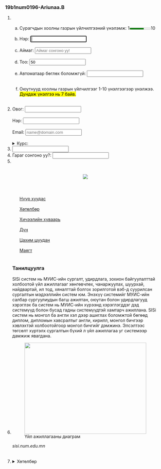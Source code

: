 <h3>19b1num0196-Ariunaa.B</h3>
<ol type="1">
	<li>
		<ol type="a"><br>
			<li>Сурагчдын хоолны газрын үйлчилгээний үнэлэмж: 1<meter min="1" max="10" value="7"></meter>10</li><br>
			<li>Нэр: <input type="text" name="text" autofocus></li><br>
			<li>Аймаг: <input type="" name="" placeholder="Аймаг сонгоно уу!" list="Provinces">
				<datalist id="Provinces">
					<option value="Архангай"></option>
					<option value="Баянхонгор"></option>
					<option value="Булган"></option>
					<option value="Дархан"></option>
					<option value="Ховд"></option></datalist>
			</li><br>
			<li>Тоо: <input type="number" name="No" min="1" value="50" maxlength="100"></li><br>
			<li>Автоматаар бөглөх боломжгүй: <input type="text" name="" autocomplete=off></li><br>
			<li><p>Оюутнууд хоолны газрын үйлчилгээг 1-10 үнэлгээгээр үнэлжээ. <mark>Дундаж үнэлгээ нь 7 байв.</mark> </p></li><br>
		</ol>
	</li>
	<li>Овог: <input type="text" name=""><br><br>
		Нэр: <input type="text" name=""><br><br>
		Email: <input type="Email" name="" placeholder="name@domain.com"><br><br>
		<details><summary>Курс: </summary>Та өөрийн суралцдаг курсаа сонгоно уу!    <input type="" name="" list="course">
			<datalist id="course">
				<option value="1-р курс"></option>
				<option value="2-р курс"></option>
				<option value="3-р курс"></option>
				<option value="4-р курс"></option>
				<option value="5-р курс"></option>
				<option value="6-р курс"></option>
				<option value="7-р курс"></option>
				<option value="8-р курс"></option>
				<option value="9-р курс"></option>
				<option value="10-р курс"></option>
			</datalist></details>
	</li>
	<li><input type="search" name="" autocomplete></li>
	<li>Гараг сонгоно уу?:  <input type="text" name="" list="Weeks">
			<datalist id="Weeks">
				<option value="Даваа"></option>
				<option value="Мягмар"></option>
				<option value="Лхагва"></option>
				<option value="Пүрэв"></option>
				<option value="Баасан"></option>
				<option value="Бямба"></option>
				<option value="Ням"></option>
			</datalist>
	</li>
	<li><br><br><br>
		<header>
			<img src="![image](https://user-images.githubusercontent.com/74251488/119746776-d23c4f00-bec3-11eb-8b39-603199b7d0ab.png)">
		</header>
		<nav>
			<ul type="none">
				<li><a href="sisi.edu.mn/home">Нүүр хуудас</a></li><br>
				<li><a href="sisi.edu.mn/major">Хөтөлбөр</a></li><br>
				<li><a href="sisi.edu.mn/timetable">Хичээлийн хуваарь</a></li><br>
				<li><a href="sisi.edu.mn/grades">Дүн</a></li><br>
				<li><a href="sisi.edu.mn/email">Цахим шуудан</a></li><br>
				<li><a href="sisi.edu.mn/documents">Маягт</a></li><br>
			</ul>
		</nav>
		<article>
			<h3>Танилцуулга</h3>
			<p>         SISi систем нь МУИС-ийн сургалт, удирдлага, зохион байгуулалттай холбоотой үйл ажиллагааг хөнгөвчлөх, чанаржуулах, шуурхай, найдвартай, ил тод, хяналттай болгох зорилготой вэб-д суурилсан сургалтын мэдээллийн систем юм. Энэхүү системийг МУИС-ийн салбар сургуулиудын багш ажилтан, оюутан болон удирдлагууд хэрэглэх ба систем нь МУИС-ийн хүрээнд хэрэглэгддэг дэд системүүд болон бусад гадны системүүдтэй хамтарч ажиллана.
				SISi систем нь монгол ба англи хэл дээр ашиглах боломжтой бөгөөд диплом, дипломын хавсралтыг англи, кирилл, монгол бичгээр хэвлэхтэй холбоотойгоор монгол бичгийг дэмжинэ.
				Элсэлтээс төгсөлт хүртэлх сургалтын бүхий л үйл ажиллагаа уг системээр дамжиж явагдана.</p>
		</article>
	<li>
		<figure><img src="https://sisi.num.edu.mn/sisi_v4/modules/student/helpsystem/stud_all/lib/sisi-diagram.jpg" width="400" height="300">
			<figcaption>Үйл ажиллагааны диаграм</figcaption>
		</figure>
		<footer><address>sisi.num.edu.mn</address></footer>
	</li><br><br>
	<li>
		<details><summary>Хөтөлбөр</summary>Та системийн дээд хэсэгт байрлах Хөтөлбөр хэсгээс МУИС-ийн бүх хөтөлбөр болон төлөвлөгөөний талаарх мэдээллийг авах болно. Гарч ирэх хэсгийн зүүн талд байрлах МУИС-ийн бүтэц/нэгж дээр дарахад тухайн нэгжид харъяалагдах бүх хөтөлбөрийн жагсаалт гарч ирэх бөгөөд хөтөлбөрийн жагсаалтаас хайлт хийх, тухайн баганын утгаар эрэмбэлэх, тухайн хөтөлбөрийн төлөвлөгөөг харах боломжтой байна.
		</details>
	</li>
</ol>
